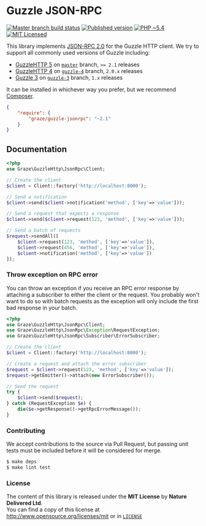# Guzzle JSON-RPC

[![Master branch build status][ico-build]][travis]
[![Published version][ico-package]][package]
[![PHP ~5.4][ico-engine]][lang]
[![MIT Licensed][ico-license]][license]

This library implements [JSON-RPC 2.0][jsonrpc] for the Guzzle HTTP client. We
try to support all commonly used versions of Guzzle including:
 - [GuzzleHTTP 5][guzzle] on [`master`][branch-master] branch, `>= 2.1` releases
 - [GuzzleHTTP 4][guzzle] on [`guzzle-4`][branch-4] branch, `2.0.x` releases
 - [Guzzle 3][guzzle-3] on [`guzzle-3`][branch-3] branch, `1.x` releases

It can be installed in whichever way you prefer, but we recommend [Composer][package].
```json
{
    "require": {
        "graze/guzzle-jsonrpc": "~2.1"
    }
}
```

## Documentation
```php
<?php
use Graze\GuzzleHttp\JsonRpc\Client;

// Create the client
$client = Client::factory('http://localhost:8000');

// Send a notification
$client->send($client->notification('method', ['key'=>'value']));

// Send a request that expects a response
$client->send($client->request(123, 'method', ['key'=>'value']));

// Send a batch of requests
$request->sendAll([
    $client->request(123, 'method', ['key'=>'value']),
    $client->request(456, 'method', ['key'=>'value']),
    $client->notification('method', ['key'=>'value'])
]);
```

### Throw exception on RPC error
You can throw an exception if you receive an RPC error response by attaching a
subscriber to either the client or the request. You probably won't want to do so
with batch requests as the exception will only include the first bad response in
your batch.
```php
<?php
use Graze\GuzzleHttp\JsonRpc\Client;
use Graze\GuzzleHttp\JsonRpc\Exception\RequestException;
use Graze\GuzzleHttp\JsonRpc\Subscriber\ErrorSubscriber;

// Create the client
$client = Client::factory('http://localhost:8000');

// Create a request and attach the error subscriber
$request = $client->request(123, 'method', ['key'=>'value']);
$request->getEmitter()->attach(new ErrorSubscriber());

// Send the request
try {
    $client->send($request);
} catch (RequestException $e) {
    die($e->getResponse()->getRpcErrorMessage());
}
```

### Contributing ###

We accept contributions to the source via Pull Request,
but passing unit tests must be included before it will be considered for merge.

```bash
$ make deps
$ make lint test
```

### License
The content of this library is released under the **MIT License** by
**Nature Delivered Ltd**.<br/> You can find a copy of this license at
http://www.opensource.org/licenses/mit or in [`LICENSE`][license]

<!-- Links -->
[travis]: https://travis-ci.org/graze/guzzle-jsonrpc
[lang]: http://php.net
[package]: https://packagist.org/packages/graze/guzzle-jsonrpc
[ico-license]: http://img.shields.io/packagist/l/graze/guzzle-jsonrpc.svg?style=flat
[ico-package]: http://img.shields.io/packagist/v/graze/guzzle-jsonrpc.svg?style=flat
[ico-build]: http://img.shields.io/travis/graze/guzzle-jsonrpc/master.svg?style=flat
[ico-engine]: http://img.shields.io/badge/php-~5.4-8892BF.svg?style=flat
[vagrant]: http://vagrantup.com
[jsonrpc]: http://jsonrpc.org/specification
[guzzle]: https://github.com/guzzle/guzzle
[guzzle-3]: https://github.com/guzzle/guzzle3
[branch-3]: https://github.com/graze/guzzle-jsonrpc/tree/guzzle-3
[branch-4]: https://github.com/graze/guzzle-jsonrpc/tree/guzzle-4
[branch-master]: https://github.com/graze/guzzle-jsonrpc
[license]: LICENSE
